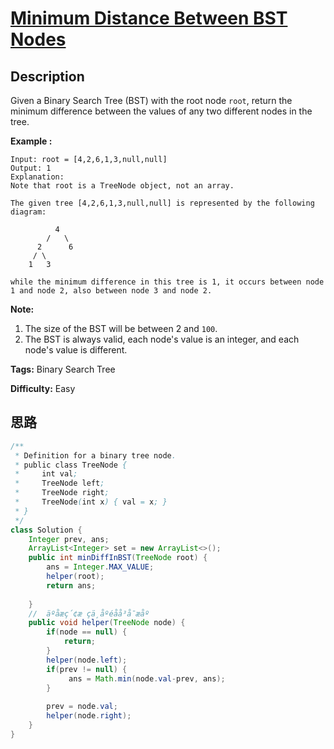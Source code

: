 # [Minimum Distance Between BST Nodes][title]

## Description

Given a Binary Search Tree (BST) with the root node `root`, return the minimum
difference between the values of any two different nodes in the tree.

**Example :**
            Input: root = [4,2,6,1,3,null,null]    Output: 1    Explanation:    Note that root is a TreeNode object, not an array.        The given tree [4,2,6,1,3,null,null] is represented by the following diagram:                  4            /   \          2      6         / \            1   3          while the minimum difference in this tree is 1, it occurs between node 1 and node 2, also between node 3 and node 2.    

**Note:**

  1. The size of the BST will be between 2 and `100`.
  2. The BST is always valid, each node's value is an integer, and each node's value is different.


**Tags:** Binary Search Tree

**Difficulty:** Easy

## 思路

``` java
/**
 * Definition for a binary tree node.
 * public class TreeNode {
 *     int val;
 *     TreeNode left;
 *     TreeNode right;
 *     TreeNode(int x) { val = x; }
 * }
 */
class Solution {
    Integer prev, ans;
    ArrayList<Integer> set = new ArrayList<>();
    public int minDiffInBST(TreeNode root) {
        ans = Integer.MAX_VALUE;
        helper(root);
        return ans;
        
    }
    //  äºåæç´¢æ çä¸­åºéåå³å¯æåº
    public void helper(TreeNode node) {
        if(node == null) {
            return;
        }
        helper(node.left);
        if(prev != null) {
             ans = Math.min(node.val-prev, ans);
        }
       
        prev = node.val;
        helper(node.right);
    }
}
```

[title]: https://leetcode.com/problems/minimum-distance-between-bst-nodes
